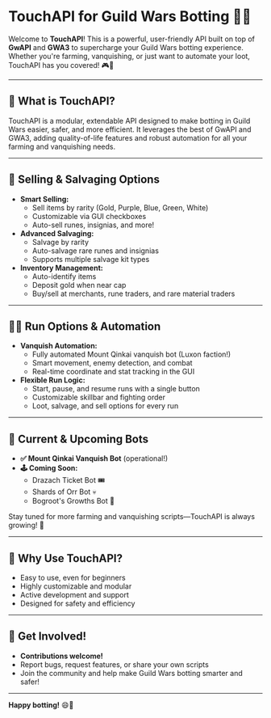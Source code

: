 # TouchAPI for Guild Wars Botting 🤖✨

Welcome to **TouchAPI**! This is a powerful, user-friendly API built on top of **GwAPI** and **GWA3** to supercharge your Guild Wars botting experience. Whether you're farming, vanquishing, or just want to automate your loot, TouchAPI has you covered! 🎮💎

---

## 🚀 What is TouchAPI?
TouchAPI is a modular, extendable API designed to make botting in Guild Wars easier, safer, and more efficient. It leverages the best of GwAPI and GWA3, adding quality-of-life features and robust automation for all your farming and vanquishing needs.

---

## 🛒 Selling & Salvaging Options
- **Smart Selling:**
  - Sell items by rarity (Gold, Purple, Blue, Green, White)
  - Customizable via GUI checkboxes
  - Auto-sell runes, insignias, and more!
- **Advanced Salvaging:**
  - Salvage by rarity
  - Auto-salvage rare runes and insignias
  - Supports multiple salvage kit types
- **Inventory Management:**
  - Auto-identify items
  - Deposit gold when near cap
  - Buy/sell at merchants, rune traders, and rare material traders

---

## 🏃‍♂️ Run Options & Automation
- **Vanquish Automation:**
  - Fully automated Mount Qinkai vanquish bot (Luxon faction!)
  - Smart movement, enemy detection, and combat
  - Real-time coordinate and stat tracking in the GUI
- **Flexible Run Logic:**
  - Start, pause, and resume runs with a single button
  - Customizable skillbar and fighting order
  - Loot, salvage, and sell options for every run

---

## 🌟 Current & Upcoming Bots
- **✅ Mount Qinkai Vanquish Bot** (operational!)
- **🕹️ Coming Soon:**
  - Drazach Ticket Bot 🎟️
  - Shards of Orr Bot 💀
  - Bogroot's Growths Bot 🌱

Stay tuned for more farming and vanquishing scripts—TouchAPI is always growing! 🚀

---

## 💬 Why Use TouchAPI?
- Easy to use, even for beginners
- Highly customizable and modular
- Active development and support
- Designed for safety and efficiency

---

## 🙌 Get Involved!
- **Contributions welcome!**
- Report bugs, request features, or share your own scripts
- Join the community and help make Guild Wars botting smarter and safer!

---

**Happy botting!** 😄🎉 